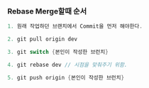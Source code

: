 ### Rebase Merge할때 순서

```java
1. 원래 작업하던 브랜치에서 Commit을 먼저 해야한다.

2. git pull origin dev

3. git switch {본인이 작성한 브런치}

4. git rebase dev // 시점을 맞춰주기 위함.

5. git push origin {본인이 작성한 브런치}
```
